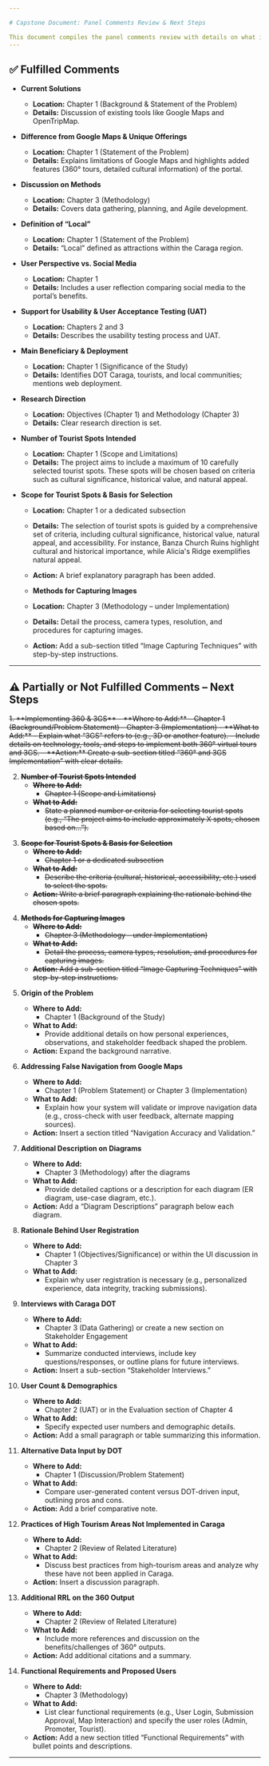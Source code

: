 ```yaml
---

# Capstone Document: Panel Comments Review & Next Steps

This document compiles the panel comments review with details on what is fulfilled and what needs to be added or clarified.
---
```


## ✅ Fulfilled Comments

- **Current Solutions**  
  - **Location:** Chapter 1 (Background & Statement of the Problem)  
  - **Details:** Discussion of existing tools like Google Maps and OpenTripMap.

- **Difference from Google Maps & Unique Offerings**  
  - **Location:** Chapter 1 (Statement of the Problem)  
  - **Details:** Explains limitations of Google Maps and highlights added features (360° tours, detailed cultural information) of the portal.

- **Discussion on Methods**  
  - **Location:** Chapter 3 (Methodology)  
  - **Details:** Covers data gathering, planning, and Agile development.

- **Definition of “Local”**  
  - **Location:** Chapter 1 (Statement of the Problem)  
  - **Details:** “Local” defined as attractions within the Caraga region.

- **User Perspective vs. Social Media**  
  - **Location:** Chapter 1  
  - **Details:** Includes a user reflection comparing social media to the portal’s benefits.

- **Support for Usability & User Acceptance Testing (UAT)**  
  - **Location:** Chapters 2 and 3  
  - **Details:** Describes the usability testing process and UAT.

- **Main Beneficiary & Deployment**  
  - **Location:** Chapter 1 (Significance of the Study)  
  - **Details:** Identifies DOT Caraga, tourists, and local communities; mentions web deployment.

- **Research Direction**  
  - **Location:** Objectives (Chapter 1) and Methodology (Chapter 3)  
  - **Details:** Clear research direction is set.

- **Number of Tourist Spots Intended**  
  - **Location:** Chapter 1 (Scope and Limitations)  
  - **Details:** The project aims to include a maximum of 10 carefully selected tourist spots. These spots will be chosen based on criteria such as cultural significance, historical value, and natural appeal.

- **Scope for Tourist Spots & Basis for Selection**  
  - **Location:** Chapter 1 or a dedicated subsection  
  - **Details:** The selection of tourist spots is guided by a comprehensive set of criteria, including cultural significance, historical value, natural appeal, and accessibility. For instance, Banza Church Ruins highlight cultural and historical importance, while Alicia's Ridge exemplifies natural appeal.
  - **Action:** A brief explanatory paragraph has been added.

  - **Methods for Capturing Images**  
  - **Location:** Chapter 3 (Methodology – under Implementation)  
  - **Details:** Detail the process, camera types, resolution, and procedures for capturing images.  
  - **Action:** Add a sub-section titled “Image Capturing Techniques” with step-by-step instructions.
---

## ⚠️ Partially or Not Fulfilled Comments – Next Steps

<del>
1. **Implementing 360 & 3GS**  
   - **Where to Add:**  
     - Chapter 1 (Background/Problem Statement)  
     - Chapter 3 (Implementation)  
   - **What to Add:**  
     - Explain what “3GS” refers to (e.g., 3D or another feature).  
     - Include details on technology, tools, and steps to implement both 360° virtual tours and 3GS.
   - **Action:** Create a sub-section titled “360° and 3GS Implementation” with clear details.
</del>

<br>

<del>

2. **Number of Tourist Spots Intended**  
   - **Where to Add:**  
     - Chapter 1 (Scope and Limitations)
   - **What to Add:**  
     - State a planned number or criteria for selecting tourist spots (e.g., “The project aims to include approximately X spots, chosen based on...”).

</del>



<del>

3. **Scope for Tourist Spots & Basis for Selection**  
   - **Where to Add:**  
     - Chapter 1 or a dedicated subsection  
   - **What to Add:**  
     - Describe the criteria (cultural, historical, accessibility, etc.) used to select the spots.
   - **Action:** Write a brief paragraph explaining the rationale behind the chosen spots.

</del>

<del>

4. **Methods for Capturing Images**  
   - **Where to Add:**  
     - Chapter 3 (Methodology – under Implementation)
   - **What to Add:**  
     - Detail the process, camera types, resolution, and procedures for capturing images.
   - **Action:** Add a sub-section titled “Image Capturing Techniques” with step-by-step instructions.

</del>

5. **Origin of the Problem**  
   - **Where to Add:**  
     - Chapter 1 (Background of the Study)
   - **What to Add:**  
     - Provide additional details on how personal experiences, observations, and stakeholder feedback shaped the problem.
   - **Action:** Expand the background narrative.

6. **Addressing False Navigation from Google Maps**  
   - **Where to Add:**  
     - Chapter 1 (Problem Statement) or Chapter 3 (Implementation)
   - **What to Add:**  
     - Explain how your system will validate or improve navigation data (e.g., cross-check with user feedback, alternate mapping sources).
   - **Action:** Insert a section titled “Navigation Accuracy and Validation.”

7. **Additional Description on Diagrams**  
   - **Where to Add:**  
     - Chapter 3 (Methodology) after the diagrams
   - **What to Add:**  
     - Provide detailed captions or a description for each diagram (ER diagram, use-case diagram, etc.).
   - **Action:** Add a “Diagram Descriptions” paragraph below each diagram.

8. **Rationale Behind User Registration**  
   - **Where to Add:**  
     - Chapter 1 (Objectives/Significance) or within the UI discussion in Chapter 3
   - **What to Add:**  
     - Explain why user registration is necessary (e.g., personalized experience, data integrity, tracking submissions).

9. **Interviews with Caraga DOT**  
   - **Where to Add:**  
     - Chapter 3 (Data Gathering) or create a new section on Stakeholder Engagement
   - **What to Add:**  
     - Summarize conducted interviews, include key questions/responses, or outline plans for future interviews.
   - **Action:** Insert a sub-section “Stakeholder Interviews.”

10. **User Count & Demographics**  
    - **Where to Add:**  
      - Chapter 2 (UAT) or in the Evaluation section of Chapter 4
    - **What to Add:**  
      - Specify expected user numbers and demographic details.
    - **Action:** Add a small paragraph or table summarizing this information.

11. **Alternative Data Input by DOT**  
    - **Where to Add:**  
      - Chapter 1 (Discussion/Problem Statement)
    - **What to Add:**  
      - Compare user-generated content versus DOT-driven input, outlining pros and cons.
    - **Action:** Add a brief comparative note.

12. **Practices of High Tourism Areas Not Implemented in Caraga**  
    - **Where to Add:**  
      - Chapter 2 (Review of Related Literature)
    - **What to Add:**  
      - Discuss best practices from high-tourism areas and analyze why these have not been applied in Caraga.
    - **Action:** Insert a discussion paragraph.

13. **Additional RRL on the 360 Output**  
    - **Where to Add:**  
      - Chapter 2 (Review of Related Literature)
    - **What to Add:**  
      - Include more references and discussion on the benefits/challenges of 360° outputs.
    - **Action:** Add additional citations and a summary.

14. **Functional Requirements and Proposed Users**  
    - **Where to Add:**  
      - Chapter 3 (Methodology)
    - **What to Add:**  
      - List clear functional requirements (e.g., User Login, Submission Approval, Map Interaction) and specify the user roles (Admin, Promoter, Tourist).
    - **Action:** Add a new section titled “Functional Requirements” with bullet points and descriptions.

---
